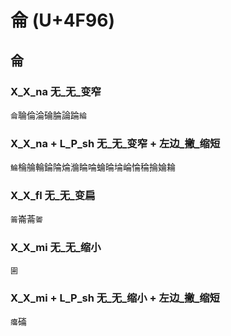 # 侖 (U+4F96) 

## 侖

### X_X_na 无_无_变窄
`侖`䎾倫淪碖腀論踚`綸`

### X_X_na + L_P_sh 无_无_变窄 + 左边_撇_缩短
`鯩`棆䑳輪錀陯㷍溣睔㖮蜦㫻埨崘惀稐掄婨耣

### X_X_fl 无_无_变扁
`䈁`崙菕`嗧`

### X_X_mi 无_无_缩小
`圇`

### X_X_mi + L_P_sh 无_无_缩小 + 左边_撇_缩短
`癟`磮